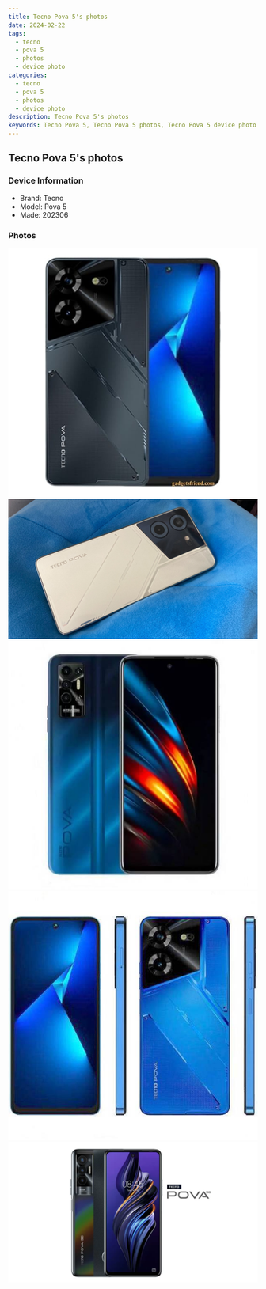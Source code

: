 ```yaml
---
title: Tecno Pova 5's photos
date: 2024-02-22
tags: 
  - tecno
  - pova 5
  - photos
  - device photo
categories: 
  - tecno
  - pova 5
  - photos
  - device photo
description: Tecno Pova 5's photos
keywords: Tecno Pova 5, Tecno Pova 5 photos, Tecno Pova 5 device photo
---
```


## Tecno Pova 5's photos

### Device Information

- Brand: Tecno
- Model: Pova 5
- Made: 202306

### Photos

![/images/best-assets/devices/tecno/tecno-pova-5/1.jpg](/images/best-assets/devices/tecno/tecno-pova-5/1.jpg)
![/images/best-assets/devices/tecno/tecno-pova-5/2.jpg](/images/best-assets/devices/tecno/tecno-pova-5/2.jpg)
![/images/best-assets/devices/tecno/tecno-pova-5/3.jpg](/images/best-assets/devices/tecno/tecno-pova-5/3.jpg)
![/images/best-assets/devices/tecno/tecno-pova-5/4.jpg](/images/best-assets/devices/tecno/tecno-pova-5/4.jpg)
![/images/best-assets/devices/tecno/tecno-pova-5/5.jpg](/images/best-assets/devices/tecno/tecno-pova-5/5.jpg)
